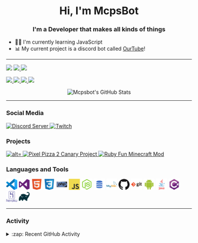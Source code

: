 <h1 align="center">Hi, I'm McpsBot</h1>
<h3 align="center">I'm a Developer that makes all kinds of things</h3>

- 👨‍🎓 I'm currently learning JavaScript
- 📊 My current project is a discord bot called <a href="https://github.com/PixelPizza/OurTube">OurTube</a>!


<hr>

<p align="left">
  <img src="https://komarev.com/ghpvc/?username=JaronZ&color=brightgreen&style=plastic&label=Profile+Views">
  <a href="https://github.com/jaronetje/PixelPizza/issues?q=is%3Aopen+is%3Aissue">
    <img src="https://img.shields.io/github/issues/jaronetje/PixelPizza?color=yellow&label=Pixel%20Pizza%20Issues&style=plastic">
  </a>
  <a href="https://github.com/jaronetje/PixelPizza/issues?q=is%3Aissue+is%3Aclosed">
    <img src="https://img.shields.io/github/issues-closed/jaronetje/PixelPizza?color=red&label=Pixel%20Pizza%20Issues&style=plastic">
  </a>
</p>

<p align="left">
  <a href="https://github.com/Mcpsbot?tab=followers">
    <img src="https://img.shields.io/github/followers/JaronZ?style=social">
  </a>
  <a href="https://github.com/jaronetje/PixelPizza/network/members">
    <img src="https://img.shields.io/github/forks/jaronetje/PixelPizza?label=Pixel%20Pizza%20Forks&style=social">
  </a>
  <a href="https://github.com/jaronetje/PixelPizza/stargazers">
    <img src="https://img.shields.io/github/stars/jaronetje/PixelPizza?label=Pixel%20Pizza%20Stars&style=social">
  </a>
  <a href="https://github.com/jaronetje/PixelPizza/watchers">
    <img src="https://img.shields.io/github/watchers/jaronetje/PixelPizza?label=Pixel%20Pizza%20Watchers&style=social">
  </a>
</p>

<p align="center"><img alt="Mcpsbot's GitHub Stats" src="https://github-readme-stats.vercel.app/api?username=Mcpsbot&show_icons=true&hide_border=true"></p>

<hr>

<h3 align="left">Social Media</h3>
<p align="left">
  <a href="https://discord.com/invite/MzbsFPe">
    <img title="Discord Server" alt="Discord Server" width="28px" src="https://cdn.jsdelivr.net/npm/simple-icons@3.12.1/icons/discord.svg">
  </a>
  <a href="https://www.twitch.tv/mcpsluke">
    <img title="Twitch" alt="Twitch" width="28px" src="https://cdn.jsdelivr.net/npm/simple-icons@3.12.1/icons/twitch.svg">
  </a>
</p>

<h3 align="left">Projects</h3>
<p align="left">
  <a href="https://github.com/PixeLPizza/OurTube">
    <img title=" alt="OurTube" width="30px" src="https://user-images.githubusercontent.com/60853956/114001630-65f68500-985c-11eb-9157-4aabbe0b326a.png">
  </a>
  <a href="https://github.com/JAndTTechnic/PixelPizza-js2/tree/canary">
    <img title="Pixel Pizza 2 Canary" alt="Pixel Pizza 2 Canary Project" width="30px" src="https://user-images.githubusercontent.com/60853956/114001852-9dfdc800-985c-11eb-8112-8020bbfa36da.png">
  </a>
  <a href="https://github.com/jaronetje/ruby-fun">
    <img title="Ruby Fun" alt="Ruby Fun Minecraft Mod" width="30px" src="https://user-images.githubusercontent.com/60853956/98449256-56023a00-2132-11eb-9945-04c18516f21b.png">
  </a>
</p>

<h3 align="left">Languages and Tools</h3>
<p align="left">
<img title="Visual Studio Code" alt="Visual Studio Code" width="30px" src="https://raw.githubusercontent.com/github/explore/80688e429a7d4ef2fca1e82350fe8e3517d3494d/topics/visual-studio-code/visual-studio-code.png">
<img title="Visual Studio 2019" alt="Visual Studio" width="30px" src="https://raw.githubusercontent.com/devicons/devicon/40cd6bc89a299dc50ac289f8e3b071d0dff49d9c/icons/visualstudio/visualstudio-plain.svg">
  
<img title="HTML" alt="HTML5" width="30px" src="https://raw.githubusercontent.com/devicons/devicon/40cd6bc89a299dc50ac289f8e3b071d0dff49d9c/icons/html5/html5-original.svg">
<img title="CSS" alt="CSS3" width="30px" src="https://raw.githubusercontent.com/devicons/devicon/40cd6bc89a299dc50ac289f8e3b071d0dff49d9c/icons/css3/css3-original.svg">
<img title="PHP" alt="PHP" width="30px" src="https://raw.githubusercontent.com/devicons/devicon/40cd6bc89a299dc50ac289f8e3b071d0dff49d9c/icons/php/php-original.svg">
<img title="JavaScript" alt="JavaScript" width="30px" src="https://raw.githubusercontent.com/github/explore/80688e429a7d4ef2fca1e82350fe8e3517d3494d/topics/javascript/javascript.png">
<img title="NodeJS" alt="Node.js" width="30px" src="https://raw.githubusercontent.com/devicons/devicon/40cd6bc89a299dc50ac289f8e3b071d0dff49d9c/icons/nodejs/nodejs-original.svg">

<img title="SQL" alt="SQL" width="30px" src="https://raw.githubusercontent.com/github/explore/80688e429a7d4ef2fca1e82350fe8e3517d3494d/topics/sql/sql.png">
<img title="MySQL" alt="MySQL" width="30px" src="https://raw.githubusercontent.com/devicons/devicon/40cd6bc89a299dc50ac289f8e3b071d0dff49d9c/icons/mysql/mysql-original-wordmark.svg">

<img title="Github" alt="Github" width="30px" src="https://raw.githubusercontent.com/github/explore/78df643247d429f6cc873026c0622819ad797942/topics/github/github.png">
<img title="Git" alt="Git" width="30px" src="https://raw.githubusercontent.com/devicons/devicon/40cd6bc89a299dc50ac289f8e3b071d0dff49d9c/icons/git/git-original-wordmark.svg">

<img title="Android" alt="Android" width="30px" src="https://raw.githubusercontent.com/devicons/devicon/40cd6bc89a299dc50ac289f8e3b071d0dff49d9c/icons/android/android-original.svg">

<img title="Java" alt="Java" width="30px" src="https://raw.githubusercontent.com/devicons/devicon/40cd6bc89a299dc50ac289f8e3b071d0dff49d9c/icons/java/java-original-wordmark.svg">
<img title="C Sharp" alt="C#" width="30px" src="https://raw.githubusercontent.com/devicons/devicon/40cd6bc89a299dc50ac289f8e3b071d0dff49d9c/icons/csharp/csharp-original.svg">

<img title="Heroku" alt="Heroku" width="30px" src="https://raw.githubusercontent.com/devicons/devicon/40cd6bc89a299dc50ac289f8e3b071d0dff49d9c/icons/heroku/heroku-original-wordmark.svg">

<img title="Gradle" alt="Gradle" width="30px" src="https://raw.githubusercontent.com/devicons/devicon/40cd6bc89a299dc50ac289f8e3b071d0dff49d9c/icons/gradle/gradle-plain.svg">
<p>

<hr>

<h3 align="left">Activity</h3>
<details>
  <summary>:zap: Recent GitHub Activity</summary>

<!--START_SECTION:activity-->
1. 💪 Opened PR [#127](https://github.com/PixelPizza/OurTube/pull/127) in [PixelPizza/OurTube](https://github.com/PixelPizza/OurTube)
2. ❌ Closed PR [#125](https://github.com/PixelPizza/OurTube/pull/125) in [PixelPizza/OurTube](https://github.com/PixelPizza/OurTube)
3. ❌ Closed PR [#126](https://github.com/PixelPizza/OurTube/pull/126) in [PixelPizza/OurTube](https://github.com/PixelPizza/OurTube)
4. 🗣 Commented on [#125](https://github.com/PixelPizza/OurTube/issues/125) in [PixelPizza/OurTube](https://github.com/PixelPizza/OurTube)
5. 🎉 Merged PR [#120](https://github.com/PixelPizza/OurTube/pull/120) in [PixelPizza/OurTube](https://github.com/PixelPizza/OurTube)
<!--END_SECTION:activity-->

</details>

